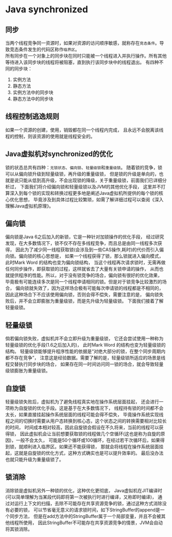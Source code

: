# Java synchronized 



## 同步
当两个线程竞争同一资源时，如果对资源的访问顺序敏感，就称存在`竞态条件`。导致竞态条件发生的代码区称作`临界区`。  
所有同步在一个对象上的同步块在同时只能被一个线程进入并执行操作。所有其他等待进入该同步块的线程将被阻塞，直到执行该同步块中的线程退出。
有四种不同的同步块：
1. 实例方法
2. 静态方法
3. 实例方法中的同步块
4. 静态方法中的同步块

## 线程控制逃逸规则
如果一个资源的创建，使用，销毁都在同一个线程内完成，
且永远不会脱离该线程的控制，则该资源的使用就是线程安全的。






## Java虚拟机对synchronized的优化
锁的状态总共有四种：`无锁状态`、`偏向锁`、`轻量级锁`和`重量级锁`。
随着锁的竞争，锁可以从偏向锁升级到轻量级锁，再升级的重量级锁，
但是锁的升级是单向的，也就是说只能从低到高升级，不会出现锁的降级，关于重量级锁，前面我们已详细分析过，
下面我们将介绍偏向锁和轻量级锁以及JVM的其他优化手段，
这里并不打算深入到每个锁的实现和转换过程更多地是阐述Java虚拟机所提供的每个锁的核心优化思想，
毕竟涉及到具体过程比较繁琐，如需了解详细过程可以查阅《深入理解Java虚拟机原理》。

## 偏向锁
偏向锁是Java 6之后加入的新锁，它是一种针对加锁操作的优化手段，
经过研究发现，在大多数情况下，锁不仅不存在多线程竞争，而且总是由同一线程多次获得，
因此为了减少同一线程获取锁(会涉及到一些CAS操作,耗时)的代价而引入偏向锁。偏向锁的核心思想是，
如果一个线程获得了锁，那么锁就进入偏向模式，此时Mark Word 的结构也变为偏向锁结构，
当这个线程再次请求锁时，无需再做任何同步操作，即获取锁的过程，这样就省去了大量有关锁申请的操作，
从而也就提供程序的性能。所以，对于没有锁竞争的场合，偏向锁有很好的优化效果，
毕竟极有可能连续多次是同一个线程申请相同的锁。但是对于锁竞争比较激烈的场合，
偏向锁就失效了，因为这样场合极有可能每次申请锁的线程都是不相同的，
因此这种场合下不应该使用偏向锁，否则会得不偿失，需要注意的是，
偏向锁失败后，并不会立即膨胀为重量级锁，而是先升级为轻量级锁。
下面我们接着了解轻量级锁。

## 轻量级锁
倘若偏向锁失败，虚拟机并不会立即升级为重量级锁，
它还会尝试使用一种称为轻量级锁的优化手段(1.6之后加入的)，
此时Mark Word 的结构也变为轻量级锁的结构。
轻量级锁能够提升程序性能的依据是“对绝大部分的锁，在整个同步周期内都不存在竞争”，
注意这是经验数据。需要了解的是，轻量级锁所适应的场景是线程交替执行同步块的场合，
如果存在同一时间访问同一锁的场合，就会导致轻量级锁膨胀为重量级锁。

## 自旋锁
轻量级锁失败后，虚拟机为了避免线程真实地在操作系统层面挂起，
还会进行一项称为自旋锁的优化手段。这是基于在大多数情况下，
线程持有锁的时间都不会太长，如果直接挂起操作系统层面的线程可能会得不偿失，
毕竟操作系统实现线程之间的切换时需要从用户态转换到核心态，这个状态之间的转换需要相对比较长的时间，
时间成本相对较高，因此自旋锁会假设在不久将来，当前的线程可以获得锁，
因此虚拟机会让当前想要获取锁的线程做几个空循环(这也是称为自旋的原因)，一般不会太久，
可能是50个循环或100循环，在经过若干次循环后，如果得到锁，就顺利进入临界区。如果还不能获得锁，
那就会将线程在操作系统层面挂起，这就是自旋锁的优化方式，这种方式确实也是可以提升效率的。
最后没办法也就只能升级为重量级锁了。

## 锁消除
消除锁是虚拟机另外一种锁的优化，这种优化更彻底，
Java虚拟机在JIT编译时(可以简单理解为当某段代码即将第一次被执行时进行编译，又称即时编译)，
通过对运行上下文的扫描，去除不可能存在共享资源竞争的锁，通过这种方式消除没有必要的锁，
可以节省毫无意义的请求锁时间，如下StringBuffer的append是一个同步方法，
但是在add方法中的StringBuffer属于一个局部变量，并且不会被其他线程所使用，
因此StringBuffer不可能存在共享资源竞争的情景，JVM会自动将其锁消除。

